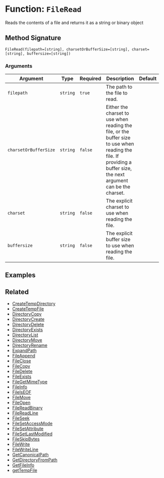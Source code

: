 [comment]: # (Note: This documentation is generated dynamically in the build process.  To modify the contents, change the javadoc on the _invoke method of the BIF class)

# Function: `FileRead`

Reads the contents of a file and returns it as a string or binary object

## Method Signature

```
FileRead(filepath=[string], charsetOrBufferSize=[string], charset=[string], buffersize=[string])
```

### Arguments


| Argument | Type | Required | Description | Default |
|----------|------|----------|-------------|---------|
| `filepath` | `string` | `true` | The path to the file to read. |  |
| `charsetOrBufferSize` | `string` | `false` | Either the charset to use when reading the file, or the buffer size to use when reading the file. If providing a buffer size, the next argument can be the charset. |  |
| `charset` | `string` | `false` | The explicit charset to use when reading the file. |  |
| `buffersize` | `string` | `false` | The explicit buffer size to use when reading the file. |  |

## Examples



## Related

  * [CreateTempDirectory](./CreateTempDirectory.md)
  * [CreateTempFile](./CreateTempFile.md)
  * [DirectoryCopy](./DirectoryCopy.md)
  * [DirectoryCreate](./DirectoryCreate.md)
  * [DirectoryDelete](./DirectoryDelete.md)
  * [DirectoryExists](./DirectoryExists.md)
  * [DirectoryList](./DirectoryList.md)
  * [DirectoryMove](./DirectoryMove.md)
  * [DirectoryRename](./DirectoryRename.md)
  * [ExpandPath](./ExpandPath.md)
  * [FileAppend](./FileAppend.md)
  * [FileClose](./FileClose.md)
  * [FileCopy](./FileCopy.md)
  * [FileDelete](./FileDelete.md)
  * [FileExists](./FileExists.md)
  * [FileGetMimeType](./FileGetMimeType.md)
  * [FileInfo](./FileInfo.md)
  * [FileIsEOF](./FileIsEOF.md)
  * [FileMove](./FileMove.md)
  * [FileOpen](./FileOpen.md)
  * [FileReadBinary](./FileReadBinary.md)
  * [FileReadLine](./FileReadLine.md)
  * [FileSeek](./FileSeek.md)
  * [FileSetAccessMode](./FileSetAccessMode.md)
  * [FileSetAttribute](./FileSetAttribute.md)
  * [FileSetLastModified](./FileSetLastModified.md)
  * [FileSkipBytes](./FileSkipBytes.md)
  * [FileWrite](./FileWrite.md)
  * [FileWriteLine](./FileWriteLine.md)
  * [GetCanonicalPath](./GetCanonicalPath.md)
  * [GetDirectoryFromPath](./GetDirectoryFromPath.md)
  * [GetFileInfo](./GetFileInfo.md)
  * [getTempFile](./getTempFile.md)
